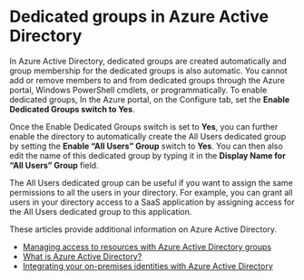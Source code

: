 <properties
    pageTitle="Dedicated groups in Azure Active Directory | Microsoft Azure"
    description="Overview of how dedicated groups work in Azure Active Directory and how they are created."
    services="active-directory"
    documentationCenter=""
    authors="curtand"
    manager="stevenpo"
    editor=""
    />

<tags
    ms.service="active-directory"
    ms.workload="identity"
    ms.tgt_pltfrm="na"
    ms.devlang="na"
    ms.topic="article"
    ms.date="11/17/2015"
    ms.author="curtand"/>

# Dedicated groups in Azure Active Directory

In Azure Active Directory, dedicated groups are created automatically and group membership for the dedicated groups is also automatic. You cannot add or remove members to and from dedicated groups through the Azure portal, Windows PowerShell cmdlets, or programmatically. To enable dedicated groups, In the Azure portal, on the Configure tab, set the **Enable Dedicated Groups switch to Yes**.

Once the Enable Dedicated Groups switch is set to **Yes**, you can further enable the directory to automatically create the All Users dedicated group by setting the **Enable “All Users” Group** switch to **Yes**. You can then also edit the name of this dedicated group by typing it in the **Display Name for “All Users” Group** field.

The All Users dedicated group can be useful if you want to assign the same permissions to all the users in your directory. For example, you can grant all users in your directory access to a SaaS application by assigning access for the All Users dedicated group to this application.

These articles provide additional information on Azure Active Directory.

* [Managing access to resources with Azure Active Directory groups](active-directory-manage-groups.md)
* [What is Azure Active Directory?](active-directory-whatis.md)
* [Integrating your on-premises identities with Azure Active Directory](active-directory-aadconnect.md)

